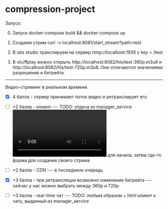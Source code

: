 # compression-project

Запуск:

0) Запуск docker-compose build && docker-compose up

1) Создаем стрим curl -v localhost:8081/start_stream?path=test

2) В obs studio транслируем на сервер rtmp://localhost:1935 с key = /test

3) В vlc/ffplay можно открыть http://localhost:8082/hls/test-360p.m3u8 и http://localhost:8082/hls/test-720p.m3u8.
Они отличаются значениями разрешения и битрейта.


---------------------


Видео-стриминг в реальном времени.

- [x] 4 балла - сервер принимает поток видео и ретранслирует его

- [ ] +2 балла - клиент --- TODO: отдача из manager_service <video>...</video> для начала, затем где-то форма для создания своего стрима

- [ ] +2 балла - CDN --- в последнюю очередь

- [x] +3 балла - при ретрансляции возможно изменение битрейта --- сейчас у нас можно выбрать между 360p и 720p

- [ ] +3 балла - real-time чат --- TODO: любым образом + html клиент к чату, выданный из manager_service


